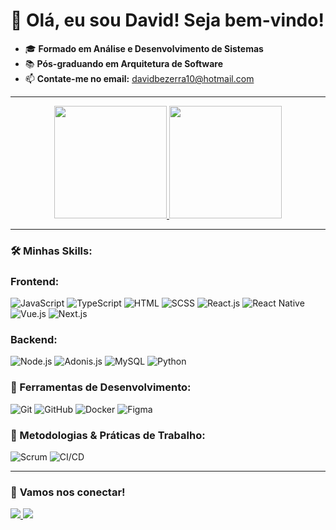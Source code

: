 # 👋 Olá, eu sou David! Seja bem-vindo!

- 🎓 **Formado em Análise e Desenvolvimento de Sistemas**
- 📚 **Pós-graduando em Arquitetura de Software**
- 📫 **Contate-me no email:** [davidbezerra10@hotmail.com](mailto:davidbezerra10@hotmail.com)

---

<div align="center">
  <a href="https://github.com/davidmello04">
    <img height="180em" src="https://github-readme-stats.vercel.app/api?username=davidmello04&theme=radical&show_icons=true&count_private=true&include_all_commits=true"/>
    <img height="180em" src="https://github-readme-stats.vercel.app/api/top-langs/?username=davidmello04&layout=compact&langs_count=7&theme=radical&show_icons=true"/>
  </a>
</div>

---

### 🛠️ **Minhas Skills:**

### Frontend:
![JavaScript](https://img.shields.io/badge/JavaScript-F7DF1E?style=for-the-badge&logo=javascript&logoColor=black)
![TypeScript](https://img.shields.io/badge/TypeScript-3178C6?style=for-the-badge&logo=typescript&logoColor=white)
![HTML](https://img.shields.io/badge/HTML-E34F26?style=for-the-badge&logo=html5&logoColor=white)
![SCSS](https://img.shields.io/badge/SCSS-CC6699?style=for-the-badge&logo=sass&logoColor=white)
![React.js](https://img.shields.io/badge/React-61DAFB?style=for-the-badge&logo=react&logoColor=black)
![React Native](https://img.shields.io/badge/React%20Native-61DAFB?style=for-the-badge&logo=react&logoColor=black)
![Vue.js](https://img.shields.io/badge/Vue.js-4FC08D?style=for-the-badge&logo=vue.js&logoColor=white)
![Next.js](https://img.shields.io/badge/Next.js-000000?style=for-the-badge&logo=nextdotjs&logoColor=white)

### Backend:
![Node.js](https://img.shields.io/badge/Node.js-339933?style=for-the-badge&logo=nodedotjs&logoColor=white)
![Adonis.js](https://img.shields.io/badge/Adonis.js-220052?style=for-the-badge&logo=adonisjs&logoColor=white)
![MySQL](https://img.shields.io/badge/MySQL-4479A1?style=for-the-badge&logo=mysql&logoColor=white)
![Python](https://img.shields.io/badge/Python-3776AB?style=for-the-badge&logo=python&logoColor=white)

### 🧰 Ferramentas de Desenvolvimento:
![Git](https://img.shields.io/badge/Git-F05032?style=for-the-badge&logo=git&logoColor=white)
![GitHub](https://img.shields.io/badge/GitHub-181717?style=for-the-badge&logo=github&logoColor=white)
![Docker](https://img.shields.io/badge/Docker-2496ED?style=for-the-badge&logo=docker&logoColor=white)
![Figma](https://img.shields.io/badge/Figma-F24E1E?style=for-the-badge&logo=figma&logoColor=white)

### 🔄 Metodologias & Práticas de Trabalho:
![Scrum](https://img.shields.io/badge/Scrum-6DB33F?style=for-the-badge&logo=scrumalliance&logoColor=white)
![CI/CD](https://img.shields.io/badge/CI/CD-4285F4?style=for-the-badge&logo=googlecloud&logoColor=white)

---

### 📱 **Vamos nos conectar!**

<div>
  <a href="https://www.linkedin.com/in/david-melo-/" target="_blank">
    <img src="https://img.shields.io/badge/LinkedIn-%230077B5?style=for-the-badge&logo=linkedin&logoColor=white" target="_blank">
  </a>
  <a href="https://wa.me/qr/RFUMO6UNIAHXD1" target="_blank">
    <img src="https://img.shields.io/badge/WhatsApp-25D366?style=for-the-badge&logo=whatsapp&logoColor=white" target="_blank">
  </a>
</div>
